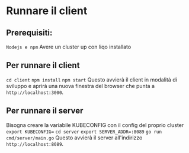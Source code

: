 # Runnare il client

## Prerequisiti:
`Nodejs e npm`
Avere un cluster up con liqo installato

## Per runnare il client
`cd client`
`npm install`
`npm start`
Questo avvierà il client in modalità di sviluppo e aprirà una nuova finestra del browser che punta a `http://localhost:3000`.

## Per runnare il server

Bisogna creare la variabile KUBECONFIG con il config del proprio cluster `export KUBECONFIG=`
`cd server`
`export SERVER_ADDR=:8089`
`go run cmd/server/main.go`
Questo avvierà il server all'indirizzo `http://localhost:8089`.
